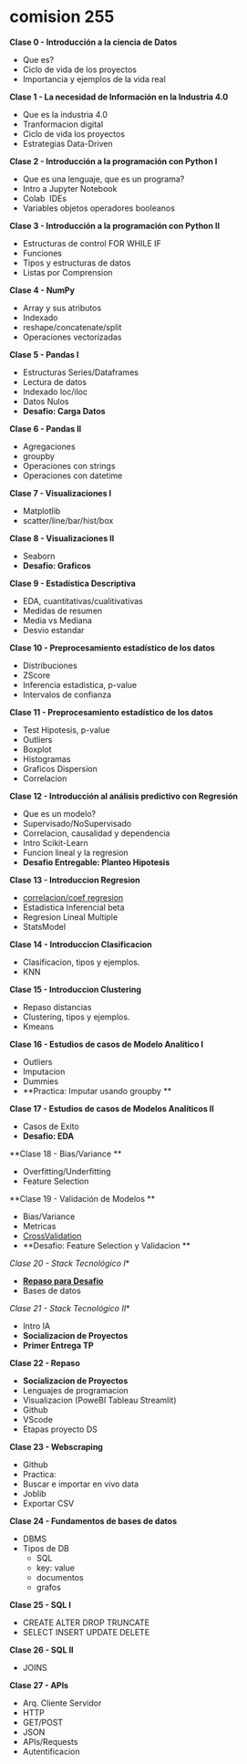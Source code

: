 # **comision 255**

**Clase 0 - Introducción a la ciencia de Datos**

*   Que es?
*   Ciclo de vida de los proyectos
*   Importancia y ejemplos de la vida real

**Clase 1 - La necesidad de Información en la Industria 4.0**

*   Que es la industria 4.0
*   Tranformacion digital
*   Ciclo de vida los proyectos
*   Estrategias Data-Driven

**Clase 2 - Introducción a la programación con Python I**

*   Que es una lenguaje, que es un programa?
*   Intro a Jupyter Notebook
*   Colab  IDEs
*   Variables objetos operadores booleanos

**Clase 3 - Introducción a la programación con Python II**

*   Estructuras de control FOR WHILE IF
*   Funciones
*   Tipos y estructuras de datos
*   Listas por Comprension

**Clase 4 - NumPy**

*   Array y sus atributos
*   Indexado
*   reshape/concatenate/split
*   Operaciones vectorizadas

**Clase 5 - Pandas I**

*   Estructuras Series/Dataframes
*   Lectura de datos
*   Indexado loc/iloc
*   Datos Nulos
*   **Desafio: Carga Datos**

**Clase 6 - Pandas II**

*   Agregaciones
*   groupby
*   Operaciones con strings
*   Operaciones con datetime

**Clase 7 - Visualizaciones I**

*   Matplotlib
*   scatter/line/bar/hist/box

**Clase 8 - Visualizaciones II**

*   Seaborn
*   **Desafio: Graficos**

**Clase 9 - Estadística Descriptiva**

*   EDA, cuantitativas/cualitivativas
*   Medidas de resumen
*   Media vs Mediana
*   Desvio estandar

**Clase 10 - Preprocesamiento estadístico de los datos**

*   Distribuciones
*   ZScore
*   Inferencia estadistica, p-value
*   Intervalos de confianza

**Clase 11 - Preprocesamiento estadístico de los datos**

*   Test Hipotesis, p-value
*   Outliers
*   Boxplot
*   Histogramas
*   Graficos Dispersion
*   Correlacion

**Clase 12 - Introducción al análisis predictivo con Regresión**

*   Que es un modelo?
*   Supervisado/NoSupervisado
*   Correlacion, causalidad y dependencia
*   Intro Scikit-Learn
*   Funcion lineal y la regresion
*   **Desafio Entregable: Planteo Hipotesis**

**Clase 13 - Introduccion Regresion**

*   [correlacion/coef regresion](https://quantifyinghealth.com/correlation-coefficient-vs-regression-coefficient/)
*   Estadistica Inferencial beta
*   Regresion Lineal Multiple
*   StatsModel

**Clase 14 - Introduccion Clasificacion**

*   Clasificacion, tipos y ejemplos.
*   KNN

**Clase 15 - Introduccion Clustering**

*   Repaso distancias
*   Clustering, tipos y ejemplos.
*   Kmeans

**Clase 16 - Estudios de casos de Modelo Analítico I**

*   Outliers
*   Imputacion
*   Dummies
*   **Practica: Imputar usando groupby **


**Clase 17 - Estudios de casos de Modelos Analíticos II**

*   Casos de Exito
*   **Desafio: EDA**

**Clase 18 - Bias/Variance **

*   Overfitting/Underfitting
*   Feature Selection

**Clase 19 - Validación de Modelos **

*   Bias/Variance
*   Metricas
*   [CrossValidation](https://colab.research.google.com/drive/1mJ_nW2X5-L1XxqzQmJ04k4WNwfMTru_m?usp=sharing)
*   **Desafio: Feature Selection y Validacion **

**Clase 20* - Stack Tecnológico I**

*   [**Repaso para Desafio**](https://colab.research.google.com/drive/1D0VBkIhMw5iP9Ry-RhZfZJwtkR84qnPL?usp=sharing)
*   Bases de datos

**Clase 21* - Stack Tecnológico II**

*   Intro IA
*   **Socializacion de Proyectos**
*   **Primer Entrega TP**

**Clase 22 - Repaso**

*   **Socializacion de Proyectos**
*   Lenguajes de programacion
*   Visualizacion (PoweBI Tableau Streamlit)
*   Github
*   VScode
*   Etapas proyecto DS

**Clase 23 - Webscraping**

*   Github
*   Practica:
*   Buscar e importar en vivo data
*   Joblib
*   Exportar CSV

**Clase 24 - Fundamentos de bases de datos**

*   DBMS
*   Tipos de DB
	*   SQL
	*   key: value
	*   documentos
	*   grafos

**Clase 25 - SQL I**

*   CREATE ALTER DROP TRUNCATE
*   SELECT INSERT UPDATE DELETE

**Clase 26 - SQL II**

*   JOINS

**Clase 27 - APIs**

*   Arq. Cliente Servidor
*   HTTP
*   GET/POST
*   JSON
*   APIs/Requests
*   Autentificacion

